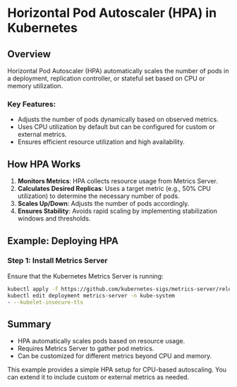 # Horizontal Pod Autoscaler (HPA) in Kubernetes

## Overview
Horizontal Pod Autoscaler (HPA) automatically scales the number of pods in a deployment, replication controller, or stateful set based on CPU or memory utilization.

### Key Features:
- Adjusts the number of pods dynamically based on observed metrics.
- Uses CPU utilization by default but can be configured for custom or external metrics.
- Ensures efficient resource utilization and high availability.

## How HPA Works
1. **Monitors Metrics**: HPA collects resource usage from Metrics Server.
2. **Calculates Desired Replicas**: Uses a target metric (e.g., 50% CPU utilization) to determine the necessary number of pods.
3. **Scales Up/Down**: Adjusts the number of pods accordingly.
4. **Ensures Stability**: Avoids rapid scaling by implementing stabilization windows and thresholds.

## Example: Deploying HPA

### Step 1: Install Metrics Server
Ensure that the Kubernetes Metrics Server is running:
```sh
kubectl apply -f https://github.com/kubernetes-sigs/metrics-server/releases/latest/download/components.yaml
kubectl edit deployment metrics-server -n kube-system
- --kubelet-insecure-tls
```

## Summary
- HPA automatically scales pods based on resource usage.
- Requires Metrics Server to gather pod metrics.
- Can be customized for different metrics beyond CPU and memory.

This example provides a simple HPA setup for CPU-based autoscaling. You can extend it to include custom or external metrics as needed.

